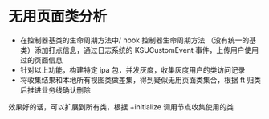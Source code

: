 # 无用页面类分析



- 在控制器基类的生命周期方法中/ hook 控制器生命周期方法 （没有统一的基类）添加打点信息，通过日志系统的 KSUCustomEvent 事件，上传用户使用过的页面信息
- 针对以上功能，构建特定 ipa 包，并发灰度，收集灰度用户的类访问记录
- 将收集结果和本地所有视图类做差集，得到疑似无用页面类集合，根据 ft 归类后推进业务线确认删除

效果好的话，可以扩展到所有类，根据 +initialize 调用节点收集使用的类









